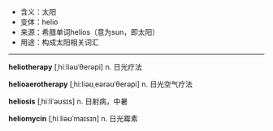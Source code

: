 - <span class="definition">含义：太阳</span>
- <span class="definition">变体：helio</span>
- <span class="definition">来源：希腊单词helios（意为sun，即太阳）</span>
- <span class="definition">用途：构成太阳相关词汇</span>

---

<span class="vocabulary">**heliotherapy**</span> [ˌhiːliəʊˈθerəpi] n. 日光疗法

<span class="vocabulary">**helioaerotherapy**</span> [ˌhi:liəʊˌeərəʊˈθerəpi] n. 日光空气疗法

<span class="vocabulary">**heliosis**</span> [ˌhiːliˈəʊsɪs] n. 日射病，中暑  

<span class="vocabulary">**heliomycin**</span> [ˌhiːliəʊˈmaɪsɪn] n. 日光霉素
